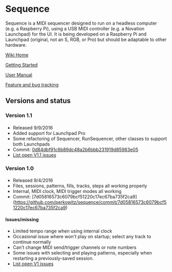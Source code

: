 # Sequence

Sequence is a MIDI sequencer designed to run on a headless computer (e.g. a Raspberry Pi), using a USB MIDI controller 
(e.g. a Novation Launchpad) for the UI. It is being developed on a Raspberry Pi and Launchpad (original, not an S, RGB, or Pro)
but should be adaptable to other hardware.

[Wiki Home](https://github.com/perkowitz/sequence/wiki)

[Getting Started](https://github.com/perkowitz/sequence/wiki/Getting%20Started)

[User Manual](https://github.com/perkowitz/sequence/wiki/User%20Manual)

[Feature and bug tracking](https://github.com/perkowitz/sequence/issues)

## Versions and status

### Version 1.1

####
- Released 9/9/2016
- Added support for Launchpad Pro
- Some refactoring of Sequencer, RunSequencer, other classes to support both Launchpads
- Commit: [0d84dbf91c6b89dc48a2b6bbb231919d85983e05](https://github.com/perkowitz/sequence/commit/0d84dbf91c6b89dc48a2b6bbb231919d85983e05)
- [List open V1.1 issues](https://github.com/perkowitz/sequence/issues?q=is%3Aopen+is%3Aissue+milestone%3AV1.1)


### Version 1.0

####
- Released 9/4/2016
- Files, sessions, patterns, fills, tracks, steps all working properly
- Internal, MIDI clock, MIDI trigger modes all working
- Commit: [7d05816573c6079bcf51220c17ec67ba735f2ca9]
(https://github.com/perkowitz/sequence/commit/7d05816573c6079bcf51220c17ec67ba735f2ca9)


#### Issues/missing
- Limited tempo range when using internal clock
- Occasional issue where won't play on startup; select any track to continue normally
- Can't change MIDI send/trigger channels or note numbers
- Some issues with selecting and playing patterns, especially when 
  restarting a previously-saved session.
- [List open V1 issues](https://github.com/perkowitz/sequence/issues?q=is%3Aopen+is%3Aissue+milestone%3AV1)


